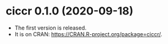 # ciccr 0.1.0 (2020-09-18)
* The first version is released.
* It is on CRAN: https://CRAN.R-project.org/package=ciccr/.
